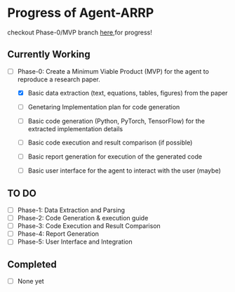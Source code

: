 # Progress of Agent-ARRP
checkout Phase-0/MVP branch [here](https://github.com/anemvamsi4/Agent-ARRP/tree/phase-0/MVP),for progress!
## Currently Working

- [ ] Phase-0: Create a Minimum Viable Product (MVP) for the agent to reproduce a research paper.

    - [x] Basic data extraction (text, equations, tables, figures) from the paper
    - [ ] Genetaring Implementation plan for code generation
    - [ ] Basic code generation (Python, PyTorch, TensorFlow) for the extracted implementation details
    - [ ] Basic code execution and result comparison (if possible)
    - [ ] Basic report generation for execution of the generated code
    - [ ] Basic user interface for the agent to interact with the user (maybe)


## TO DO
- [ ] Phase-1: Data Extraction and Parsing
- [ ] Phase-2: Code Generation & execution guide
- [ ] Phase-3: Code Execution and Result Comparison
- [ ] Phase-4: Report Generation
- [ ] Phase-5: User Interface and Integration

## Completed
- [ ] None yet
